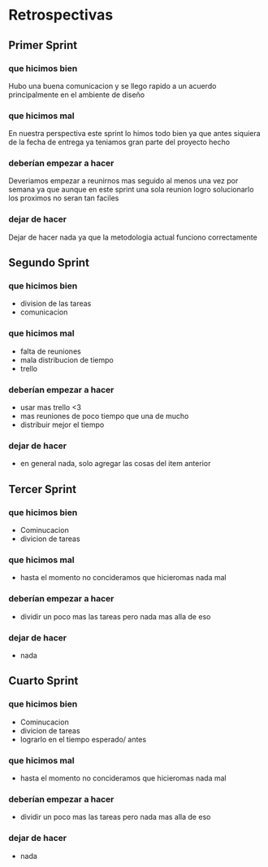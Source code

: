 # Retrospectivas
## Primer Sprint
### que hicimos bien
Hubo una buena comunicacion y se llego rapido a un acuerdo principalmente en el ambiente de diseño
### que hicimos mal
En nuestra perspectiva este sprint lo himos todo bien ya que antes siquiera de la fecha de entrega ya teniamos gran parte del proyecto hecho
### deberían empezar a hacer
Deveriamos empezar a reunirnos mas seguido al menos una vez por semana ya que aunque en este sprint una sola reunion logro solucionarlo los proximos no seran tan faciles
### dejar de hacer
Dejar de hacer nada ya que la metodologia actual funciono correctamente

## Segundo Sprint
### que hicimos bien
- division de las tareas
- comunicacion
### que hicimos mal
- falta de reuniones
- mala distribucion de tiempo
- trello
### deberían empezar a hacer
- usar mas trello <3
- mas reuniones de poco tiempo que una de mucho
- distribuir mejor el tiempo
### dejar de hacer
- en general nada, solo agregar las cosas del item anterior

## Tercer Sprint
### que hicimos bien
- Cominucacion
- divicion de tareas
### que hicimos mal
- hasta el momento no concideramos que hicieromas nada mal
### deberían empezar a hacer
- dividir un poco mas las tareas pero nada mas alla de eso
### dejar de hacer
- nada
## Cuarto Sprint
### que hicimos bien
- Cominucacion
- divicion de tareas
- lograrlo en el tiempo esperado/ antes 
### que hicimos mal
- hasta el momento no concideramos que hicieromas nada mal
### deberían empezar a hacer
- dividir un poco mas las tareas pero nada mas alla de eso
### dejar de hacer
- nada
